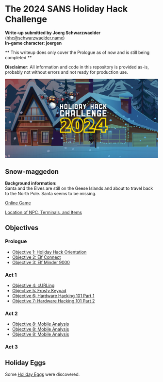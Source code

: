 
# The 2024 SANS Holiday Hack Challenge
**Write-up submitted by Joerg Schwarzwaelder** (hhc@schwarzwaelder.name)  
**In-game character: joergen** 

** This writeup does only cover the Prologue as of now and is still being completed **

**Disclaimer:** All information and code in this repository is provided as-is, probably not without errors and not ready for production use.

![HHC2024 Logo](images/holidayhack2024.png) 

## Snow-maggedon

**Background information:**  
Santa and the Elves are still on the Geese Islands and about to travel back to the North Pole.
Santa seems to be missing.

[Online Game](https://2024.holidayhackchallenge.com/)

[Location of NPC, Terminals, and Items](Directory.md)

## Objectives
### Prologue
 - [Objective 1: Holiday Hack Orientation](Objective-1)
 - [Objective 2: Elf Connect](Objective-2)
 - [Objective 3: Elf Minder 9000](Objective-3)
### Act 1
 - [Objective 4: cURLing](Objective-4)
 - [Objective 5: Frosty Keypad](Objective-5)
 - [Objective 6: Hardware Hacking 101 Part 1](Objective-6)
 - [Objective 7: Hardware Hacking 101 Part 2](Objective-7)
### Act 2
 - [Objective 8: Mobile Analysis](Objective-8)
 - [Objective 8: Mobile Analysis](Objective-8)
- [Objective 8: Mobile Analysis](Objective-8)
### Act 3

## Holiday Eggs
Some [Holiday Eggs](Holiday%20Eggs.md) were discovered.
<!--stackedit_data:
eyJoaXN0b3J5IjpbLTc4NDMxMTk0MywxMDc3MjkxNDMxLC04Nz
IxODM3ODIsOTU3ODk0MzU0LDEzNjMzMzc3NV19
-->